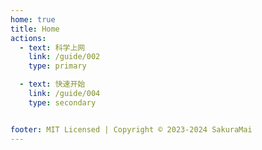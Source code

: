 ```yaml
---
home: true
title: Home
actions:
  - text: 科学上网
    link: /guide/002
    type: primary

  - text: 快速开始
    link: /guide/004
    type: secondary


footer: MIT Licensed | Copyright © 2023-2024 SakuraMai
---
```

